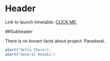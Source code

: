 # Header

Link to launch timetable: [CLICK ME](https://spaceflightnow.com/launch-schedule/);

##Subheader


There is no known facts about project.
Paradoxal.



```js
alert("Hello there!);
alert("General Kenobi!)
```
